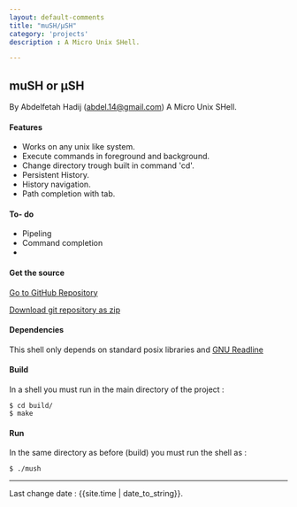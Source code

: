 ```yaml
---
layout: default-comments
title: "muSH/µSH"
category: 'projects'
description : A Micro Unix SHell.

---
```

## muSH or µSH
By Abdelfetah Hadij \(<abdel.14@gmail.com>\)
A Micro Unix SHell.



#### Features

* Works on any unix like system.
* Execute commands in foreground and background.
* Change directory trough built in command 'cd'.
* Persistent History.
* History navigation.
* Path  completion with tab.

#### To- do 
* Pipeling
* Command completion
* 


#### Get the source

[Go to GitHub Repository](http://github.com/abdelix/mush)
  
  
[Download git repository as zip](https://github.com/abdelix/mush/archive/master.zip)

#### Dependencies

This shell only depends on standard posix libraries and [GNU Readline](gnu.org)

#### Build

In a shell you must run in the main directory of the project :
	
	$ cd build/
	$ make

#### Run
In the same directory as before (build) you must run the shell as :

	$ ./mush

---------------------
    
Last change date : {{site.time | date_to_string}}.


